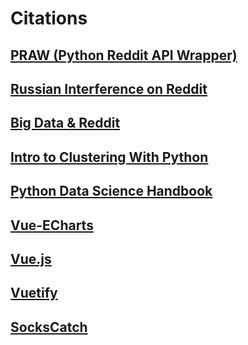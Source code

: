 # Citations

## [PRAW (Python Reddit API Wrapper)](https://praw.readthedocs.io/en/latest/index.html)
## [Russian Interference on Reddit](https://old.reddit.com/r/redditsecurity/comments/e74nml/suspected_campaign_from_russia_on_reddit/)
## [Big Data & Reddit](https://pushshift.io/)
## [Intro to Clustering With Python](https://towardsdatascience.com/an-introduction-to-clustering-algorithms-in-python-123438574097)
## [Python Data Science Handbook](https://jakevdp.github.io/PythonDataScienceHandbook/)
## [Vue-ECharts](https://github.com/ecomfe/vue-echarts)
## [Vue.js](https://vuejs.org/v2/guide/)
## [Vuetify](https://vuetifyjs.com/en/getting-started/quick-start/)
## [SocksCatch](https://pdfs.semanticscholar.org/d70d/5cabd150a0d3a0a18b95378bb8a710c82cb3.pdf)